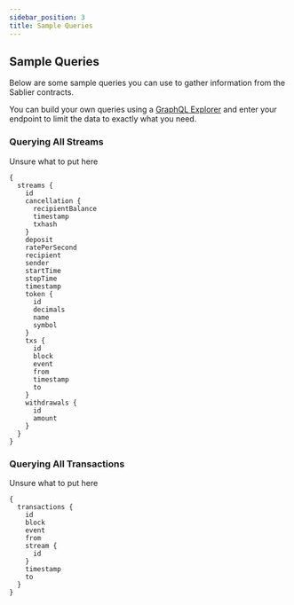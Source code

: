 ```yaml
---
sidebar_position: 3
title: Sample Queries
---
```


## Sample Queries

Below are some sample queries you can use to gather information from the Sablier contracts. 

You can build your own queries using a [GraphQL Explorer](https://graphiql-online.com/graphiql) and enter your endpoint to limit the data to exactly what you need.

### Querying All Streams
Unsure what to put here

```
{
  streams {
    id
    cancellation {
      recipientBalance
      timestamp
      txhash
    }
    deposit
    ratePerSecond
    recipient
    sender
    startTime
    stopTime
    timestamp
    token {
      id
      decimals
      name
      symbol
    }
    txs {
      id
      block
      event
      from
      timestamp
      to
    }
    withdrawals {
      id
      amount
    }
  }
}
```

### Querying All Transactions
Unsure what to put here
```
{
  transactions {
    id
    block
    event
    from
    stream {
      id
    }
    timestamp
    to
  }
}
```



